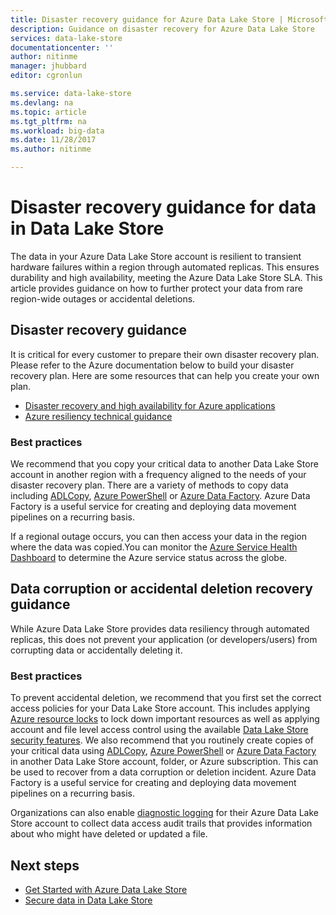 ```yaml
---
title: Disaster recovery guidance for Azure Data Lake Store | Microsoft Docs
description: Guidance on disaster recovery for Azure Data Lake Store
services: data-lake-store
documentationcenter: ''
author: nitinme
manager: jhubbard
editor: cgronlun

ms.service: data-lake-store
ms.devlang: na
ms.topic: article
ms.tgt_pltfrm: na
ms.workload: big-data
ms.date: 11/28/2017
ms.author: nitinme

---
```

# Disaster recovery guidance for data in Data Lake Store

The data in your Azure Data Lake Store account is resilient to transient hardware failures within a region through automated replicas. This ensures durability and high availability, meeting the Azure Data Lake Store SLA. This article provides guidance on how to further protect your data from rare region-wide outages or accidental deletions.

## Disaster recovery guidance
It is critical for every customer to prepare their own disaster recovery plan. Please refer to the Azure documentation below to build your disaster recovery plan. Here are some resources that can help you create your own plan.

* [Disaster recovery and high availability for Azure applications](../resiliency/resiliency-disaster-recovery-high-availability-azure-applications.md)
* [Azure resiliency technical guidance](../resiliency/resiliency-technical-guidance.md)

### Best practices
We recommend that you copy your critical data to another Data Lake Store account in another region with a frequency aligned to the needs of your disaster recovery plan. There are a variety of methods to copy data including [ADLCopy](data-lake-store-copy-data-azure-storage-blob.md), [Azure PowerShell](data-lake-store-get-started-powershell.md) or [Azure Data Factory](../data-factory/connector-azure-data-lake-store.md). Azure Data Factory is a useful service for creating and deploying data movement pipelines on a recurring basis.

If a regional outage occurs, you can then access your data in the region where the data was copied.You can monitor the [Azure Service Health Dashboard](https://azure.microsoft.com/status/) to determine the Azure service status across the globe.

## Data corruption or accidental deletion recovery guidance
While Azure Data Lake Store provides data resiliency through automated replicas, this does not prevent your application (or developers/users) from corrupting data or accidentally deleting it.

### Best practices
To prevent accidental deletion, we recommend that you first set the correct access policies for your Data Lake Store account.  This includes applying [Azure resource locks](../azure-resource-manager/resource-group-lock-resources.md) to lock down important resources as well as applying account and file level access control using the available [Data Lake Store security features](data-lake-store-security-overview.md). We also recommend that you routinely create copies of your critical data using [ADLCopy](data-lake-store-copy-data-azure-storage-blob.md), [Azure PowerShell](data-lake-store-get-started-powershell.md) or [Azure Data Factory](../data-factory/connector-azure-data-lake-store.md) in another Data Lake Store account, folder, or Azure subscription.  This can be used to recover from a data corruption or deletion incident. Azure Data Factory is a useful service for creating and deploying data movement pipelines on a recurring basis.

Organizations can also enable [diagnostic logging](data-lake-store-diagnostic-logs.md) for their Azure Data Lake Store account to collect data access audit trails that provides information about who might have deleted or updated a file.

## Next steps
* [Get Started with Azure Data Lake Store](data-lake-store-get-started-portal.md)
* [Secure data in Data Lake Store](data-lake-store-secure-data.md)

